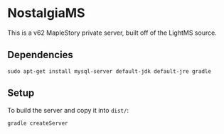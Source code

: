 # NostalgiaMS

This is a v62 MapleStory private server, built off of the LightMS source.

## Dependencies

```
sudo apt-get install mysql-server default-jdk default-jre gradle
```

## Setup

To build the server and copy it into `dist/`:

```
gradle createServer
```

